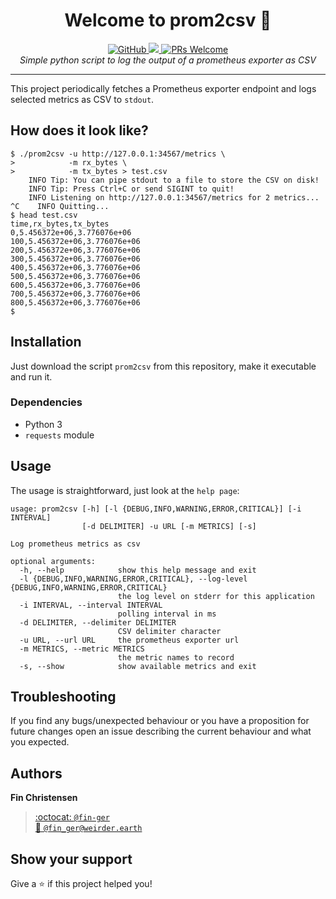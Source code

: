 <h1 align="center">Welcome to prom2csv 👋</h1>
<p align="center">
  <a href="https://github.com/fin-ger/prom2csv/blob/master/LICENSE">
    <img alt="GitHub" src="https://img.shields.io/github/license/fin-ger/prom2csv.svg">
  </a>
  <a href="http://spacemacs.org">
    <img src="https://cdn.rawgit.com/syl20bnr/spacemacs/442d025779da2f62fc86c2082703697714db6514/assets/spacemacs-badge.svg" />
  </a>
  <a href="http://makeapullrequest.com">
    <img alt="PRs Welcome" src="https://img.shields.io/badge/PRs-welcome-brightgreen.svg" target="_blank" />
  </a>
  <br>
  <i>Simple python script to log the output of a prometheus exporter as CSV</i>
</p>

---

This project periodically fetches a Prometheus exporter endpoint and logs selected metrics as CSV to `stdout`.

## How does it look like?

```
$ ./prom2csv -u http://127.0.0.1:34567/metrics \
>            -m rx_bytes \
>            -m tx_bytes > test.csv
    INFO Tip: You can pipe stdout to a file to store the CSV on disk!
    INFO Tip: Press Ctrl+C or send SIGINT to quit!
    INFO Listening on http://127.0.0.1:34567/metrics for 2 metrics...
^C    INFO Quitting...
$ head test.csv
time,rx_bytes,tx_bytes
0,5.456372e+06,3.776076e+06
100,5.456372e+06,3.776076e+06
200,5.456372e+06,3.776076e+06
300,5.456372e+06,3.776076e+06
400,5.456372e+06,3.776076e+06
500,5.456372e+06,3.776076e+06
600,5.456372e+06,3.776076e+06
700,5.456372e+06,3.776076e+06
800,5.456372e+06,3.776076e+06
$
```

## Installation

Just download the script `prom2csv` from this repository, make it executable and run it.

### Dependencies

 - Python 3
 - `requests` module

## Usage

The usage is straightforward, just look at the `help page`:

```
usage: prom2csv [-h] [-l {DEBUG,INFO,WARNING,ERROR,CRITICAL}] [-i INTERVAL]
                [-d DELIMITER] -u URL [-m METRICS] [-s]

Log prometheus metrics as csv

optional arguments:
  -h, --help            show this help message and exit
  -l {DEBUG,INFO,WARNING,ERROR,CRITICAL}, --log-level {DEBUG,INFO,WARNING,ERROR,CRITICAL}
                        the log level on stderr for this application
  -i INTERVAL, --interval INTERVAL
                        polling interval in ms
  -d DELIMITER, --delimiter DELIMITER
                        CSV delimiter character
  -u URL, --url URL     the prometheus exporter url
  -m METRICS, --metric METRICS
                        the metric names to record
  -s, --show            show available metrics and exit
```

## Troubleshooting

If you find any bugs/unexpected behaviour or you have a proposition for future changes open an issue describing the current behaviour and what you expected.

## Authors

**Fin Christensen**

> [:octocat: `@fin-ger`](https://github.com/fin-ger)  
> [:elephant: `@fin_ger@weirder.earth`](https://weirder.earth/@fin_ger)  

## Show your support

Give a :star: if this project helped you!
